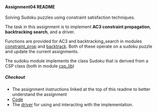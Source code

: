 #### Assignment04 README

Solving Sudoku puzzles using constraint satisfaction techniques.

The task in this assignment is to implement **AC3 constraint propagation**, **backtracking search**, and a driver. 

Functions are provided for AC3 and backtracking_search in modules [constraint_prop](constraint_prop.py) and [backtrack](backtrack.py). Both of these operate on a sudoku puzzle and update the current assignments. 

The sudoku module implements the class Sudoku that is derived from a CSP class (both in module [csp_lib](csp_lib))

##### Checkout
- The assignment instructions linked at the top of this readme to better understand the assignment
- [Code](.)
- The [driver](driver.py) for using and interacting with the implementation.  